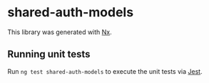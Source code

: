 # shared-auth-models

This library was generated with [Nx](https://nx.dev).

## Running unit tests

Run `ng test shared-auth-models` to execute the unit tests via [Jest](https://jestjs.io).
